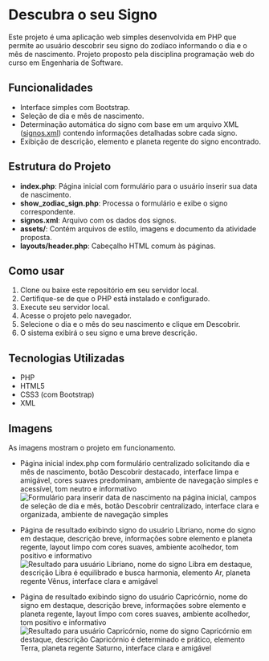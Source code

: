 # Descubra o seu Signo

Este projeto é uma aplicação web simples desenvolvida em PHP que permite ao usuário descobrir seu signo do zodíaco informando o dia e o mês de nascimento. Projeto proposto pela disciplina programação web do curso em Engenharia de Software.

## Funcionalidades

- Interface simples com Bootstrap.
- Seleção de dia e mês de nascimento.
- Determinação automática do signo com base em um arquivo XML ([signos.xml](signos.xml)) contendo informações detalhadas sobre cada signo.
- Exibição de descrição, elemento e planeta regente do signo encontrado.

## Estrutura do Projeto

- **index.php**: Página inicial com formulário para o usuário inserir sua data de nascimento.
- **show_zodiac_sign.php**: Processa o formulário e exibe o signo correspondente.
- **signos.xml**: Arquivo com os dados dos signos.
- **assets/**: Contém arquivos de estilo, imagens e documento da atividade proposta.
- **layouts/header.php**: Cabeçalho HTML comum às páginas.

## Como usar

1. Clone ou baixe este repositório em seu servidor local.
2. Certifique-se de que o PHP está instalado e configurado.
3. Execute seu servidor local.
4. Acesse o projeto pelo navegador.
5. Selecione o dia e o mês do seu nascimento e clique em Descobrir.
6. O sistema exibirá o seu signo e uma breve descrição.

## Tecnologias Utilizadas

- PHP
- HTML5
- CSS3 (com Bootstrap)
- XML

## Imagens

As imagens mostram o projeto em funcionamento.

- Página inicial index.php com formulário centralizado solicitando dia e mês de nascimento, botão Descobrir destacado, interface limpa e amigável, cores suaves predominam, ambiente de navegação simples e acessível, tom neutro e informativo  
![Formulário para inserir data de nascimento na página inicial, campos de seleção de dia e mês, botão Descobrir centralizado, interface clara e organizada, ambiente de navegação simples](assets/img/index.png)

- Página de resultado exibindo signo do usuário Libriano, nome do signo em destaque, descrição breve, informações sobre elemento e planeta regente, layout limpo com cores suaves, ambiente acolhedor, tom positivo e informativo  
![Resultado para usuário Libriano, nome do signo Libra em destaque, descrição Libra é equilibrado e busca harmonia, elemento Ar, planeta regente Vênus, interface clara e amigável](assets/img/show_zodiac_sign.png)

- Página de resultado exibindo signo do usuário Capricórnio, nome do signo em destaque, descrição breve, informações sobre elemento e planeta regente, layout limpo com cores suaves, ambiente acolhedor, tom positivo e informativo  
![Resultado para usuário Capricórnio, nome do signo Capricórnio em destaque, descrição Capricórnio é determinado e prático, elemento Terra, planeta regente Saturno, interface clara e amigável](assets/img/show_zodiac_sign02.png)
